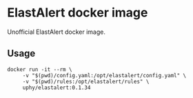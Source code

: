 # ElastAlert docker image

Unofficial ElastAlert docker image.

## Usage

```
docker run -it --rm \
     -v "$(pwd)/config.yaml:/opt/elastalert/config.yaml" \
     -v "$(pwd)/rules:/opt/elastalert/rules" \
     uphy/elastalert:0.1.34
```
